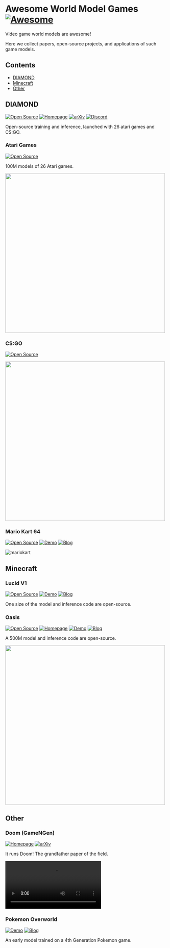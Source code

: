 # Awesome World Model Games [![Awesome](https://awesome.re/badge.svg)](https://awesome.re)

Video game world models are awesome!

Here we collect papers, open-source projects, and applications of such game models.

## Contents

- [DIAMOND](#diamond)
- [Minecraft](#minecraft)
- [Other](#other)

## DIAMOND
[![Open Source](https://img.shields.io/badge/open%20source-blue)](https://github.com/eloialonso/diamond) 
[![Homepage](https://img.shields.io/badge/homepage-gray)](https://diamond-wm.github.io/)
[![arXiv](https://img.shields.io/badge/arXiv-red)](https://arxiv.org/abs/2405.12399)
[![Discord](https://img.shields.io/badge/discord-purple)](https://discord.gg/74vha5RWPg)

Open-source training and inference, launched with 26 atari games and CS:GO.

### Atari Games 
[![Open Source](https://img.shields.io/badge/open%20source-blue)](https://github.com/eloialonso/diamond) 

100M models of 26 Atari games.

<img src="https://github.com/user-attachments/assets/eb6b72eb-73df-4178-8a3d-cdad80ff9152" width="500"/>

### CS:GO 
[![Open Source](https://img.shields.io/badge/open%20source-blue)](https://github.com/eloialonso/diamond/tree/csgo)

<img src="https://github.com/user-attachments/assets/dcbdd523-ca22-46a9-bb7d-bcc52080fe00" width="500"/>

### Mario Kart 64 
[![Open Source](https://img.shields.io/badge/open%20source-blue)](https://github.com/Dere-Wah/AI-MarioKart64)
[![Demo](https://img.shields.io/badge/demo-green)](https://www.youtube.com/watch?v=C1Xrxa4qNk4)
[![Blog](https://img.shields.io/badge/blog-orange)](https://derewah.dev/projects/ai-mariokart)

![mariokart](https://github.com/user-attachments/assets/0dbdfeec-4d4d-4f70-8ba1-3e728138fd0a)

## Minecraft

### Lucid V1 
[![Open Source](https://img.shields.io/badge/open%20source-blue)](https://github.com/SonicCodes/lucid-v1)
[![Demo](https://img.shields.io/badge/demo-green)](https://lucidv1-demo.vercel.app/)
[![Blog](https://img.shields.io/badge/blog-orange)](https://ramimo.substack.com/p/lucid-v1-a-world-model-that-does)

One size of the model and inference code are open-source.

### Oasis
[![Open Source](https://img.shields.io/badge/open%20source-blue)](https://github.com/etched-ai/open-oasis)
[![Homepage](https://img.shields.io/badge/homepage-gray)](https://www.decart.ai/)
[![Demo](https://img.shields.io/badge/demo-green)](https://oasis.decart.ai/)
[![Blog](https://img.shields.io/badge/blog-orange)](https://www.decart.ai/articles/oasis-interactive-ai-video-game-model)

A 500M model and inference code are open-source.


<img src="https://cdn.prod.website-files.com/671a36395e56dbd229da0e0e/6723b0a589d2f810325afdcb_4.webp" width="500"/>

## Other

### Doom (GameNGen)
[![Homepage](https://img.shields.io/badge/homepage-gray)](https://gamengen.github.io/)
[![arXiv](https://img.shields.io/badge/arXiv-red)](https://arxiv.org/abs/2408.14837)

It runs Doom! The grandfather paper of the field.

<video src="https://gamengen.github.io/static/videos/e1m3.mp4" controls></video>


### Pokemon Overworld
[![Demo](https://img.shields.io/badge/demo-yellow)](https://madebyoll.in/posts/game_emulation_via_dnn/demo)
[![Blog](https://img.shields.io/badge/blog-orange)](https://madebyoll.in/posts/game_emulation_via_dnn/)

An early model trained on a 4th Generation Pokemon game.
